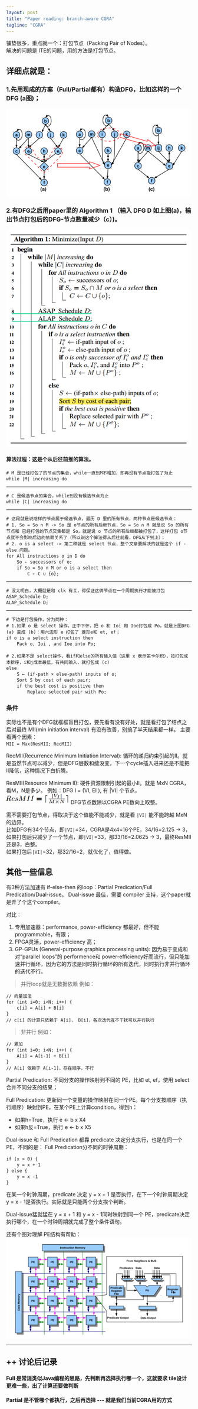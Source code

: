 ```yaml
---
layout: post
title: "Paper reading: branch-aware CGRA"
tagline: "CGRA"
---
```


铺垫很多，重点就一个：打包节点（Packing Pair of Nodes）。  
解决的问题是 ITE的问题，用的方法是打包节点。

## 详细点就是：

### 1.先用现成的方案（Full/Partial都有）构造DFG，比如这样的一个DFG (a图)；
![img.png](https://raw.githubusercontent.com/yuqisun/yuqisun.github.io/master/_posts/images/cgra/img.png)

### 2.有DFG之后用paper里的 Algorithm 1 （输入 DFG D 如上图(a)，输出节点打包后的DFG-节点数量减少（c）)。
![img.png](https://raw.githubusercontent.com/yuqisun/yuqisun.github.io/master/_posts/images/cgra/img_1.png)

#### 算法过程：这是个从后往前推的算法。
```
# M 是已经打包了的节点的集合，while一直到M不增加，即再没有节点能打包了为止
while |M| increasing do
```
---
```
# C 是候选节点的集合，while到没有候选节点为止
while |C| increasing do
```
---
```
# 这段就是说啥样的节点属于候选节点，遍历 D 里的所有节点，两种节点是候选节点：
# 1. So = So ∩ M -> So 是 o节点的所有后继节点，So = So ∩ M 就是说 So 的所有节点和 已经打包的节点交集都是 So，就是说 o 节点的所有后继都被打包了，这样打包 o节点就不会影响后边的依赖关系了（所以说这个算法得从后往前看，DFG从下到上）；
# 2. o is a select -> 第二种就是 select 节点，整个文章要解决的就是这个 if -else 问题。
for All instructions o in D do
    So ← successors of o;
    if So = So ∩ M or o is a select then
        C ← C ∪ {o};
```
---
```
# 没太明白，大概就是和 clk 有关，得保证这俩节点在一个周期执行才能被打包
ASAP_Schedule D;
ALAP_Schedule D;
```
---
```
# 下边是打包操作，分为两种：
# 1.如果 o 是 select 操作，正中下怀，把 o 和 Ioi 和 Ioe打包成 Po，就是上图DFG (a) 变成 (b)：用六边形 e 打包了 菱形e和 et, ef；
if o is a select instruction then
    Pack o, Ioi , and Ioe into Po;

# 2.如果不是 select操作，看if和else的所有输入值（这里 x 表示笛卡尔积），按打包成本排序，i和j成本最低，有共同输入，就打包成 (c)
else
    S ← (if-path × else-path) inputs of o;
    Sort S by cost of each pair;
    if the best cost is positive then
        Replace selected pair with Po;
```

### 条件
实际也不是有个DFG就框框盲目打包，要先看有没有好处，就是看打包了结点之后对最终 MII(min initiation interval) 有没有改善，别搞了半天结果都一样。
主要看两个因素：  
`MII = Max(ResMII; RecMII)`

RecMII(Recurrence Minimum Initiation Interval): 循环的递归约束引起的II。就是虽然节点可以减少，但是DFG层数和缝没变，下一个cycle插入进来还是不能把II降低，这种情况下白折腾。  

ResMII(Resource Minimum II): 硬件资源限制引起的最小II。就是 MxN CGRA，看M，N是多少。
例如：DFG I = (VI, EI ), 有 |VI| 个节点，
![img.png](https://raw.githubusercontent.com/yuqisun/yuqisun.github.io/master/_posts/images/cgra/img_2.png)
DFG节点数除以CGRA PE数向上取整。

需不需要打包节点，得取决于这个值能不能减少，就是看 `|VI|` 能不能跨越 MxN的边界。  
比如DFG有34个节点，即`|VI|`=34，CGRA是4x4=16个PE，34/16=2.125 -> 3，如果打包后只减少了一个节点，即`|VI|`=33，那33/16=2.0625 -> 3，最终ResMII还是3，白整。  
如果打包后`|VI|`=32，那32/16=2，就优化了，值得做。

## 其他一些信息
有3种方法加速有 if-else-then 的loop：Partial Predication/Full Predication/Dual-issue。 
Dual-issue 最佳，需要 compiler 支持，这个paper就是弄了个这个compiler。

对比：
1. 专用加速器：performance, power-efficiency 都最好，但不能 programmable，有限；
2. FPGA灵活，power-efficiency 高；
3. GP-GPUs (General-purpose graphics processing units): 因为易于变成和对“parallel loops”的 performence和 power-efficiency好而流行，但只能加速并行循环，因为它的方法是同时执行循环的所有迭代，同时执行非并行循环的迭代不行。

> 并行loop就是无数据依赖
例如：
```
// 向量加法
for (int i=0; i<N; i++) {
    c[i] = A[i] + B[i]
}
// c[i] 的计算只依赖于 A[i]， B[i]，各次迭代互不干扰可以并行执行
```

> 非并行
例如：
```
// 累加
for (int i=0; i<N; i++) {
    A[i] = A[i-1] + B[i]
}
// A[i] 依赖于 A[i-1]，存在顺序，不行
```

Partial Predication: 不同分支的操作映射到不同的 PE，比如 et, ef，使用 select 合并不同分支的结果；  

Full Predication: 更新同一个变量的操作映射在同一个PE。每个分支按顺序（执行顺序）映射到PE，在某个PE上计算condition，得到h：  
- 如果h=True，执行 e <- b x X4
- 如果h反=True，执行 e <- b x X5

Dual-issue 和 Full Predication 都靠 predicate 决定分支执行，也是在同一个 PE，不同的是：
Full Predication分不同的时钟周期：
```
if (x > 0) {
    y = x + 1
} else {
    y = x -1
}
```
在某一个时钟周期，predicate 决定 y = x + 1 是否执行，在下一个时钟周期决定 y = x - 1是否执行。实际就是只能两个分支挨个判断。

Dual-issue猛就猛在 y = x + 1 和 y = x - 1同时映射到同一个 PE，predicate决定执行哪个，在一个时钟周期就完成了整个条件语句。

还有个图对理解 PE结构有帮助：
![img.png](https://raw.githubusercontent.com/yuqisun/yuqisun.github.io/master/_posts/images/cgra/img_3.png)

---

## ++ 讨论后记录
#### Full 是常规类似Java编程的思路，先判断再选择执行哪一个，这就要求 tile设计更难一些，出了计算还要做判断

#### Partial 是不管哪个都执行，之后再选择 --- 就是我们当前CGRA用的方式
